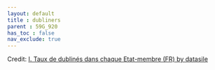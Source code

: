 ```yaml
---
layout: default
title : dubliners
parent : 59G_920
has_toc : false
nav_exclude: true
--- 
```


<div id="observablehq-Titre-88a74a7c"></div>
<div id="observablehq-Intro-88a74a7c"></div>
<div id="observablehq-VISU-88a74a7c"></div>
<div id="observablehq-graph-88a74a7c"></div>
<div id="observablehq-viewof-origines-88a74a7c"></div>
<div id="observablehq-graph1-88a74a7c"></div>
<div id="observablehq-map-88a74a7c"></div>
<div id="observablehq-viewof-annee_min2-88a74a7c"></div>
<div id="observablehq-map1-88a74a7c"></div>
<div id="observablehq-Attention-88a74a7c"></div>
<div id="observablehq-Comment-88a74a7c"></div>
<div id="observablehq-Summ-88a74a7c"></div>
<p>Credit: <a href="https://observablehq.com/d/dc651ec630d48c20">I. Taux de dublinés dans chaque Etat-membre (FR) by datasile</a></p>

<link rel="stylesheet" href="https://cdn.jsdelivr.net/npm/@observablehq/inspector@5/dist/inspector.css">
<script type="module">
import {Runtime, Inspector} from "https://cdn.jsdelivr.net/npm/@observablehq/runtime@5/dist/runtime.js";
import define from "https://api.observablehq.com/d/dc651ec630d48c20.js?v=4";
new Runtime().module(define, name => {
  if (name === "Titre") return new Inspector(document.querySelector("#observablehq-Titre-88a74a7c"));
  if (name === "Intro") return new Inspector(document.querySelector("#observablehq-Intro-88a74a7c"));
  if (name === "VISU") return new Inspector(document.querySelector("#observablehq-VISU-88a74a7c"));
  if (name === "graph") return new Inspector(document.querySelector("#observablehq-graph-88a74a7c"));
  if (name === "viewof origines") return new Inspector(document.querySelector("#observablehq-viewof-origines-88a74a7c"));
  if (name === "graph1") return new Inspector(document.querySelector("#observablehq-graph1-88a74a7c"));
  if (name === "map") return new Inspector(document.querySelector("#observablehq-map-88a74a7c"));
  if (name === "viewof annee_min2") return new Inspector(document.querySelector("#observablehq-viewof-annee_min2-88a74a7c"));
  if (name === "map1") return new Inspector(document.querySelector("#observablehq-map1-88a74a7c"));
  if (name === "Attention") return new Inspector(document.querySelector("#observablehq-Attention-88a74a7c"));
  if (name === "Comment") return new Inspector(document.querySelector("#observablehq-Comment-88a74a7c"));
  if (name === "Summ") return new Inspector(document.querySelector("#observablehq-Summ-88a74a7c"));
  return ["maxY","yMax","tauxDublines"].includes(name);
});
</script>

